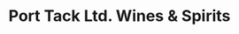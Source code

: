 ---
title: "Port Tack Ltd. Wines & Spirits"
url: /arnold/port-tack-ltd-wines-und-spirits/
shop: Spirituosen
---
